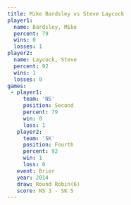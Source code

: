```yaml
---
title: Mike Bardsley vs Steve Laycock
player1:              
  name: Bardsley, Mike
  percent: 79         
  wins: 0             
  losses: 1           
player2:              
  name: Laycock, Steve
  percent: 92         
  wins: 1             
  losses: 0           
games:
 - player1:          
     team: 'NS'      
     position: Second
     percent: 79     
     win: 0          
     loss: 1         
   player2:          
     team: 'SK'      
     position: Fourth
     percent: 92     
     win: 1          
     loss: 0         
   event: Brier        
   year: 2014          
   draw: Round Robin(6)
   score: NS 3 - SK 5  
---
```

